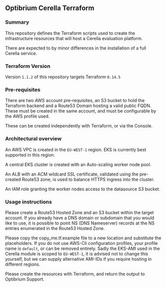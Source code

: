 ## Optibrium Cerella Terraform

### Summary

This repository defines the Terraform scripts used to create the infrastructure resources that will host a Cerella evaluation platform.

There are expected to by minor differences in the installation of a full Cerella service.

### Terraform Version

Version `1.1.2` of this repository targets Terraform `0.14.5`

### Pre-requisites

There are two AWS account pre-requisites, an S3 bucket to hold the Terraform backend and a Route53 Domain hosting a valid public FQDN. These must be created in the same account, and must be configurable by the AWS profile used.

These can be created independently with Terraform, or via the Console.

### Architectural overview

An AWS VPC is created in the `EU-WEST-1` region. EKS is currently best supported in this region.

A central EKS cluster is created with an Auto-scaling worker node pool.

An ALB with an ACM wildcard SSL certificate, validated using the pre-created Route53 zone, is used to balance HTTPS ingress into the cluster.

An IAM role granting the worker nodes access to the datasource S3 bucket.

### Usage instructions

Please create a Route53 Hosted Zone and an S3 bucket within the target account. If you already have a DNS domain or subdomain that you would like to use, it is possible to point NS (DNS Nameserver) records at the NS entries enumerated in the Route53 Hosted Zone.

Please copy the copy_me.tf.example file to a new location and substitute the placeholders. If you do not use AWS-Cli configuration profiles, your profile name is `default`, or can be removed entirely. Sadly the EKS-AMI used in the Cerella module is scoped to `EU-WEST-1`, it is advised not to change this yourself, but we can supply alternative AMI-IDs if you require hosting in different regions.

Please create the resources with Terraform, and return the output to Optibrium Support.

